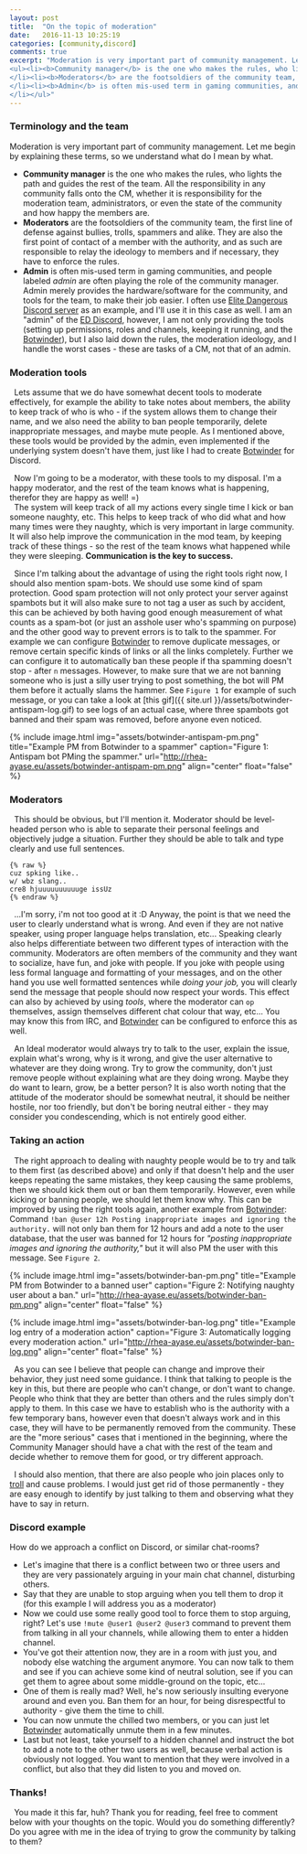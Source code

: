 ```yaml
---
layout: post
title:  "On the topic of moderation"
date:   2016-11-13 10:25:19
categories: [community,discord]
comments: true
excerpt: "Moderation is very important part of community management. Let me begin by explaining these terms, so we understand what do I mean by what.
<ul><li><b>Community manager</b> is the one who makes the rules, who lights the path and guides the rest of the team. All the responsibility in any community falls onto the CM, whether it is responsibility for the moderation team, administrators, or even the state of the community and how happy the members are.
</li><li><b>Moderators</b> are the footsoldiers of the community team, the first line of defense against bullies, trolls, spammers and alike. They are also the first point of contact of a member with the authority, and as such are responsible to relay the ideology to members and if necessary, they have to enforce the rules.
</li><li><b>Admin</b> is often mis-used term in gaming communities, and people labeled <i>admin</i> are often playing the role of the community manager. Admin merely provides the hardware/software for the community, and tools for the team, to make their job easier. I often use <a href=\"https://discord.gg/elite\" target=\"_blank\">Elite Dangerous Discord server</a> as an example, and I'll use it in this case as well. I am an \"admin\" of the <a href=\"https://discord.gg/elite\" target=\"_blank\">ED Discord</a>, however, I am not only providing the tools (setting up permissions, roles and channels, keeping it running, and the <a href=\"http://botwinder.info\" target=\"_blank\">Botwinder</a>, but I also laid down the rules, the moderation ideology, and I handle the worst cases - these are tasks of a CM, not that of an admin.
</li></ul>"
---
```

### Terminology and the team

Moderation is very important part of community management. Let me begin by explaining these terms, so we understand what do I mean by what.

* **Community manager** is the one who makes the rules, who lights the path and guides the rest of the team. All the responsibility in any community falls onto the CM, whether it is responsibility for the moderation team, administrators, or even the state of the community and how happy the members are.
* **Moderators** are the footsoldiers of the community team, the first line of defense against bullies, trolls, spammers and alike. They are also the first point of contact of a member with the authority, and as such are responsible to relay the ideology to members and if necessary, they have to enforce the rules.
* **Admin** is often mis-used term in gaming communities, and people labeled _admin_ are often playing the role of the community manager. Admin merely provides the hardware/software for the community, and tools for the team, to make their job easier. I often use [Elite Dangerous Discord server](https://discord.gg/elite) as an example, and I'll use it in this case as well. I am an "admin" of the [ED Discord](https://discord.gg/elite), however, I am not only providing the tools (setting up permissions, roles and channels, keeping it running, and the [Botwinder](http://botwinder.info)), but I also laid down the rules, the moderation ideology, and I handle the worst cases - these are tasks of a CM, not that of an admin.

### Moderation tools

 &nbsp; Lets assume that we do have somewhat decent tools to moderate effectively, for example the ability to take notes about members, the ability to keep track of who is who - if the system allows them to change their name, and we also need the ability to ban people temporarily, delete inappropriate messages, and maybe mute people. As I mentioned above, these tools would be provided by the admin, even implemented if the underlying system doesn't have them, just like I had to create [Botwinder](http://botwinder.info) for Discord.

 &nbsp; Now I'm going to be a moderator, with these tools to my disposal. I'm a happy moderator, and the rest of the team knows what is happening, therefor they are happy as well! =)
<br /> &nbsp; The system will keep track of all my actions every single time I kick or ban someone naughty, etc. This helps to keep track of who did what and how many times were they naughty, which is very important in large community. It will also help improve the communication in the mod team, by keeping track of these things - so the rest of the team knows what happened while they were sleeping. **Communication is the key to success.**

 &nbsp; Since I'm talking about the advantage of using the right tools right now, I should also mention spam-bots. We should use some kind of spam protection. Good spam protection will not only protect your server against spambots but it will also make sure to not tag a user as such by accident, this can be achieved by both having good enough measurement of what counts as a spam-bot (or just an asshole user who's spamming on purpose) and the other good way to prevent errors is to talk to the spammer. For example we can configure [Botwinder](http://botwinder.info) to remove duplicate messages, or remove certain specific kinds of links or all the links completely. Further we can configure it to automatically ban these people if tha spamming doesn't stop - after `n` messages. However, to make sure that we are not banning someone who is just a silly user trying to post something, the bot will PM them before it actually slams the hammer. See `Figure 1` for example of such message, or you can take a look at [this gif]({{ site.url }}/assets/botwinder-antispam-log.gif) to see logs of an actual case, where three spambots got banned and their spam was removed, before anyone even noticed.

{% include image.html
  img="assets/botwinder-antispam-pm.png"
  title="Example PM from Botwinder to a spammer"
  caption="Figure 1: Antispam bot PMing the spammer."
  url="http://rhea-ayase.eu/assets/botwinder-antispam-pm.png"
  align="center"
  float="false"
%}

### Moderators

 &nbsp; This should be obvious, but I'll mention it. Moderator should be level-headed person who is able to separate their personal feelings and objectively judge a situation. Further they should be able to talk and type clearly and use full sentences.

    {% raw %}
    cuz spking like..
    w/ wbz slang..
    cre8 hjuuuuuuuuuuge issUz
    {% endraw %}

 &nbsp; ...I'm sorry, i'm not too good at it :D Anyway, the point is that we need the user to clearly understand what is wrong. And even if they are not native speaker, using proper language helps translation, etc... Speaking clearly also helps differentiate between two different types of interaction with the community. Moderators are often members of the community and they want to socialize, have fun, and joke with people. If you joke with people using less formal language and formatting of your messages, and on the other hand you use well formatted sentences while _doing your job,_ you will clearly send the message that people should now respect your words. This effect can also by achieved by using _tools_, where the moderator can `op` themselves, assign themselves different chat colour that way, etc... You may know this from IRC, and [Botwinder](http://botwinder.info) can be configured to enforce this as well.

 &nbsp; An Ideal moderator would always try to talk to the user, explain the issue, explain what's wrong, why is it wrong, and give the user alternative to whatever are they doing wrong. Try to grow the community, don't just remove people without explaining what are they doing wrong. Maybe they do want to learn, grow, be a better person? It is also worth noting that the attitude of the moderator should be somewhat neutral, it should be neither hostile, nor too friendly, but don't be boring neutral either - they may consider you condescending, which is not entirely good either.

### Taking an action

 &nbsp; The right approach to dealing with naughty people would be to try and talk to them first (as described above) and only if that doesn't help and the user keeps repeating the same mistakes, they keep causing the same problems, then we should kick them out or ban them temporarily. However, even while kicking or banning people, we should let them know why. This can be improved by using the right tools again, another example from [Botwinder](http://botwinder.info):
<br /> Command `!ban @user 12h Posting inappropriate images and ignoring the authority.` will not only ban them for 12 hours and add a note to the user database, that the user was banned for 12 hours for _"posting inappropriate images and ignoring the authority,"_ but it will also PM the user with this message. See `Figure 2`.

{% include image.html
  img="assets/botwinder-ban-pm.png"
  title="Example PM from Botwinder to a banned user"
  caption="Figure 2: Notifying naughty user about a ban."
  url="http://rhea-ayase.eu/assets/botwinder-ban-pm.png"
  align="center"
  float="false"
%}

{% include image.html
  img="assets/botwinder-ban-log.png"
  title="Example log entry of a moderation action"
  caption="Figure 3: Automatically logging every moderation action."
  url="http://rhea-ayase.eu/assets/botwinder-ban-log.png"
  align="center"
  float="false"
%}

 &nbsp; As you can see I believe that people can change and improve their behavior, they just need some guidance. I think that talking to people is the key in this, but there are people who can't change, or don't want to change. People who think that they are better than others and the rules simply don't apply to them. In this case we have to establish who is the authority with a few temporary bans, however even that doesn't always work and in this case, they will have to be permanently removed from the community. These are the "more serious" cases that i mentioned in the beginning, where the Community Manager should have a chat with the rest of the team and decide whether to remove them for good, or try different approach.

 &nbsp; I should also mention, that there are also people who join places only to [troll](http://www.urbandictionary.com/define.php?term=trolling) and cause problems. I would just get rid of those permanently - they are easy enough to identify by just talking to them and observing what they have to say in return.

### Discord example

How do we approach a conflict on Discord, or similar chat-rooms?

* Let's imagine that there is a conflict between two or three users and they are very passionately arguing in your main chat channel, disturbing others.
* Say that they are unable to stop arguing when you tell them to drop it (for this example I will address you as a moderator)
* Now we could use some really good tool to force them to stop arguing, right? Let's use `!mute @user1 @user2 @user3` command to prevent them from talking in all your channels, while allowing them to enter a hidden channel.
* You've got their attention now, they are in a room with just you, and nobody else watching the argument anymore. You can now talk to them and see if you can achieve some kind of neutral solution, see if you can get them to agree about some middle-ground on the topic, etc...
* One of them is really mad? Well, he's now seriously insulting everyone around and even you. Ban them for an hour, for being disrespectful to authority - give them the time to chill.
* You can now unmute the chilled two members, or you can just let [Botwinder](http://botwinder.info) automatically unmute them in a few minutes.
* Last but not least, take yourself to a hidden channel and instruct the bot to add a note to the other two users as well, because verbal action is obviously not logged. You want to mention that they were involved in a conflict, but also that they did listen to you and moved on.

### Thanks!

 &nbsp; You made it this far, huh? Thank you for reading, feel free to comment below with your thoughts on the topic. Would you do something differently? Do you agree with me in the idea of trying to grow the community by talking to them?
